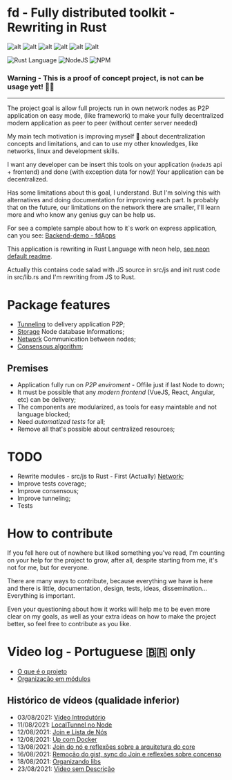 # fd - Fully distributed toolkit - Rewriting in Rust

![alt](https://img.shields.io/github/issues/fdapps-tools/fd-rust)
![alt](https://img.shields.io/github/forks/fdapps-tools/fd-rust)
![alt](https://img.shields.io/github/stars/fdapps-tools/fd-rust)
![alt](https://img.shields.io/github/license/fdapps-tools/fd-rust)
![alt](https://img.shields.io/github/repo-size/fdapps-tools/fd-rust)
![alt](https://img.shields.io/github/contributors-anon/fdapps-tools/fd-rust)

![Rust Language](https://img.shields.io/badge/Rust-black?style=for-the-badge&logo=rust&logoColor=#E57324) 
![NodeJS](https://img.shields.io/badge/Node.js-339933?style=for-the-badge&logo=nodedotjs&logoColor=white) ![NPM](https://img.shields.io/badge/npm-CB3837?style=for-the-badge&logo=npm&logoColor=white)

### Warning - This is a proof of concept project, is not can be usage yet! 👨‍💻 
----

The project goal is allow full projects run in own network nodes as P2P application on easy mode, (like framework) to make your fully decentralized modern application as peer to peer (without center server needed)

My main tech motivation is improving myself 🧠 about decentralization concepts and limitations, and can to use my other knowledges, like networks, linux and development skills.

I want any developer can be insert this tools on your application (`nodeJS` api + frontend) and done (with exception data for now)! Your application can be decentralized.

Has some limitations about this goal, I understand. But I'm solving this with alternatives and doing documentation for improving each part. Is probably that on the future, our limitations on the network there are smaller, I'll learn more and who know any genius guy can be help us.

For see a complete sample about how to it`s work on express application, can you see: [Backend-demo - fdApps](https://github.com/fdapps-tools/backend-demo)

This application is rewriting in Rust Language with neon help, [see neon default readme](docs/neon.md).

Actually this contains code salad with JS source in src/js and init rust code in src/lib.rs and I'm rewriting from JS to Rust.

# Package features

* [Tunneling](docs/Tunneling.md) to delivery application P2P;
* [Storage](docs/Storage.md) Node database Informations;
* [Network](docs/Network.md) Communication between nodes;
* [Consensous algorithm](docs/NodeManager.md);

## Premises

  - Application fully run on *P2P enviroment* - Offile just if last Node to down;
  - It must be possible that any *modern frontend* (VueJS, React, Angular, etc) can be delivery;
  - The components are modularized, as tools for easy maintable and not language blocked;
  - Need *automatized tests* for all;
  - Remove all that's possible about centralized resources;

# TODO

* Rewrite modules - src/js to Rust - First (Actually) [Network](docs/Network.md);
* Improve tests coverage;
* Improve consensous;
* Improve tunneling;
* Tests

# How to contribute
If you fell here out of nowhere but liked something you've read, I'm counting on your help for the project to grow, after all, despite starting from me, it's not for me, but for everyone.

There are many ways to contribute, because everything we have is here and there is little, documentation, design, tests, ideas, dissemination... Everything is important.

Even your questioning about how it works will help me to be even more clear on my goals, as well as your extra ideas on how to make the project better, so feel free to contribute as you like.

# Video log - Portuguese 🇧🇷 only

* [O que é o projeto](https://youtu.be/-lsOf4jt0uU)
* [Organização em módulos](https://youtu.be/MfGx5LEpkV4)

## Histórico de vídeos (qualidade inferior)

* 03/08/2021: [Vídeo Introdutório ](https://youtu.be/qupPVPxfx34)
* 11/08/2021: [LocalTunnel no Node ](https://youtu.be/8i_8c3OMiSU)
* 12/08/2021: [Join e Lista de Nós ](https://youtu.be/maxyYvEmpqQ)
* 12/08/2021: [Up com Docker ](https://youtu.be/kbGJeM2LErU)
* 13/08/2021: [Join do nó e reflexões sobre a arquitetura do core ](https://youtu.be/f_Uc025QrHc)
* 16/08/2021: [Remoção do gist, sync do Join e reflexões sobre concenso ](https://www.youtube.com/watch?v=H25itj5PEYU)
* 18/08/2021: [Organizando libs ](https://www.youtube.com/watch?v=eMCw0at0txc)
* 23/08/2021: [Video sem Descrição](https://www.youtube.com/watch?v=OlcZiBX3NIQ)
